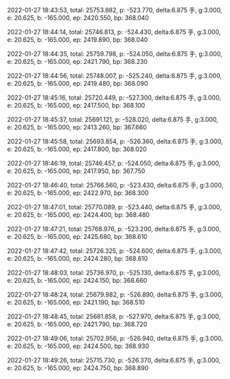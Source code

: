 2022-01-27 18:43:53, total: 25753.882, p: -523.770, delta:6.875 手, g:3.000, e: 20.625, b: -165.000, ep: 2420.550, bp: 368.040

2022-01-27 18:44:14, total: 25746.813, p: -524.430, delta:6.875 手, g:3.000, e: 20.625, b: -165.000, ep: 2419.890, bp: 368.040

2022-01-27 18:44:35, total: 25759.798, p: -524.050, delta:6.875 手, g:3.000, e: 20.625, b: -165.000, ep: 2421.790, bp: 368.230

2022-01-27 18:44:56, total: 25748.007, p: -525.240, delta:6.875 手, g:3.000, e: 20.625, b: -165.000, ep: 2419.480, bp: 368.090

2022-01-27 18:45:16, total: 25720.449, p: -527.300, delta:6.875 手, g:3.000, e: 20.625, b: -165.000, ep: 2417.500, bp: 368.100

2022-01-27 18:45:37, total: 25691.121, p: -528.020, delta:6.875 手, g:3.000, e: 20.625, b: -165.000, ep: 2413.260, bp: 367.660

2022-01-27 18:45:58, total: 25693.854, p: -526.360, delta:6.875 手, g:3.000, e: 20.625, b: -165.000, ep: 2417.800, bp: 368.020

2022-01-27 18:46:19, total: 25746.457, p: -524.050, delta:6.875 手, g:3.000, e: 20.625, b: -165.000, ep: 2417.950, bp: 367.750

2022-01-27 18:46:40, total: 25766.560, p: -523.430, delta:6.875 手, g:3.000, e: 20.625, b: -165.000, ep: 2422.970, bp: 368.300

2022-01-27 18:47:01, total: 25770.089, p: -523.440, delta:6.875 手, g:3.000, e: 20.625, b: -165.000, ep: 2424.400, bp: 368.480

2022-01-27 18:47:21, total: 25768.976, p: -523.200, delta:6.875 手, g:3.000, e: 20.625, b: -165.000, ep: 2425.680, bp: 368.610

2022-01-27 18:47:42, total: 25726.325, p: -524.600, delta:6.875 手, g:3.000, e: 20.625, b: -165.000, ep: 2424.280, bp: 368.610

2022-01-27 18:48:03, total: 25736.970, p: -525.130, delta:6.875 手, g:3.000, e: 20.625, b: -165.000, ep: 2424.150, bp: 368.660

2022-01-27 18:48:24, total: 25679.982, p: -526.890, delta:6.875 手, g:3.000, e: 20.625, b: -165.000, ep: 2421.190, bp: 368.510

2022-01-27 18:48:45, total: 25681.858, p: -527.970, delta:6.875 手, g:3.000, e: 20.625, b: -165.000, ep: 2421.790, bp: 368.720

2022-01-27 18:49:06, total: 25702.956, p: -526.940, delta:6.875 手, g:3.000, e: 20.625, b: -165.000, ep: 2424.500, bp: 368.930

2022-01-27 18:49:26, total: 25715.730, p: -526.370, delta:6.875 手, g:3.000, e: 20.625, b: -165.000, ep: 2424.750, bp: 368.890